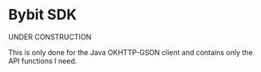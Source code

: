 # Bybit SDK
UNDER CONSTRUCTION

This is only done for the Java OKHTTP-GSON client and contains only the API functions I need.